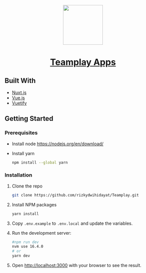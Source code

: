 <p align="center">
  <a href="https://nuxtjs.org">
    <img src="https://develop365.gitlab.io/nuxtjs-2.8.X-doc/en/logos/nuxt-icon.png" height="128">
    <h1 align="center">Teamplay Apps</h1>
  </a>
</p>

## Built With

- [Nuxt.js](https://nuxtjs.org/)
- [Vue.js](https://vuejs.org//)
- [Vuetify](https://vuetifyjs.com/en/)

## Getting Started

### Prerequisites

- Install node
  https://nodejs.org/en/download/

- Install yarn
  ```sh
  npm install --global yarn
  ```

### Installation

1. Clone the repo
   ```sh
   git clone https://github.com/rizkydwihidayat/Teamplay.git
   ```
2. Install NPM packages
   ```sh
   yarn install
   ```
3. Copy `.env.example` to `.env.local` and update the variables.

4. Run the development server:

   ```bash
   #npm run dev
   nvm use 16.4.0
   # or
   yarn dev
   ```

5. Open [http://localhost:3000](http://localhost:3000) with your browser to see the result.
